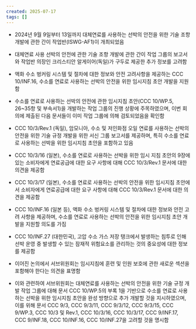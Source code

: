 ```yaml
---
created: 2025-07-17
tags: []
---
```

- 2024년 9월 9일부터 13일까지 대체연료를 사용하는 선박의 안전을 위한 기술 조항개발에 관한 간이 작업반(ISWG-AF1)이 개최되었음

- 대체연료 사용 선박의 안전에 관한 기술 조항 개발에 관한 간이 작업 그룹의 보고서와 작업반 의장인 크리스티안 알게이어(독일)가 구두로 제공한 추가 정보를 고려함

- 액화 수소 벙커링 시스템 및 절차에 대한 정보와 안전 고려사항을 제공하는 CCC 10/INF.16, 수소를 연료로 사용하는 선박의 안전을 위한 임시지침 초안 개발을 지원함

- 수소를 연료로 사용하는 선박의 안전에 관한 임시지침 초안(CCC 10/WP.5, 26~35항 및 부속서1)을 개발하는 작업 그룹의 진행 상황에 주목하였으며, 이번 회의에 제출된 다음 문서들이 이미 작업 그룹에 의해 검토되었음을 확인함

- CCC 10/3/Rev.1 (독일), 암모니아, 수소 및 저인화점 오일 연료를 사용하는 선박의 안전을 위한 기술 규정 개발을 위한 서신 그룹 보고서를 제공하며, 특히 수소를 연료로 사용하는 선박을 위한 임시지침 초안을 포함하고 있음

- CCC 10/3/16 (일본), 수소를 연료로 사용하는 선박을 위한 임시 지침 초안의 9장에 있는 소비자에게 연료공급에 대한 요구 사항에 대해 CCC 10/3/Rev.1 문서에 대한 의견을 제공함

- CCC 10/3/17 (일본), 수소를 연료로 사용하는 선박의 안전을 위한 임시지침 초안에서 소비자에게 연료공급에 대한 요구 사항에 대해 CCC 10/3/Rev.1 문서에 대한 의견을 제공함

- CCC 10/INF.16 (일본 등), 액화 수소 벙커링 시스템 및 절차에 대한 정보와 안전 고려 사항을 제공하며, 수소를 연료로 사용하는 선박의 안전을 위한 임시지침 초안 개발을 지원할 의도를 가짐

- CCC 10/INF.27 (대한민국), 고압 수소 가스 저장 탱크에서 발생하는 침투로 인해 선박 운영 중 발생할 수 있는 잠재적 위험요소를 관리하는 것의 중요성에 대한 정보를 제공함

- 이어진 논의에서 서브위원회는 임시지침에 훈련 및 인원 보호에 관한 새로운 섹션을 포함해야 한다는 의견을 표명함

- 이와 관련하여 서브위원회는 대체연료를 사용하는 선박의 안전을 위한 기술 규정 개발 작업 그룹에 대해 문서 CCC 10/WP.5의 부록 1을 기반으로 수소를 연료로 사용하는 선박을 위한 임시지침 초안을 완성 방향으로 추가 개발할 것을 지시하였으며, 이를 위해 문서 CCC 9/3, CCC 9/3/11, CCC 9/3/12, CCC 9/3/15, CCC 9/WP.3, CCC 10/3 및 Rev.1, CCC 10/3/16, CCC 10/3/17, CCC 9/INF.17, CCC 9/INF.18, CCC 10/INF.16, CCC 10/INF.27을 고려할 것을 명시함